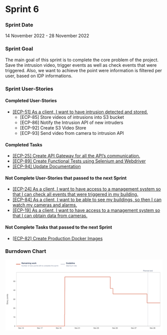 # Sprint 6

### Sprint Date
14 November 2022 - 28 November 2022

### Sprint Goal
The main goal of this sprint is to complete the core problem of the project. Save the intrusion video, trigger events as well as check events that were triggered. Also, we want to achieve the point were information is filtered per user, based on IDP informations.

### Sprint User-Stories
#### Completed User-Stories
* [[ECP-51] As a client, I want to have intrusion detected and stored.](https://es-project.atlassian.net/browse/ECP-51)
    * [ECP-85] Store videos of intrusions into S3 bucket
    * [ECP-86] Notify the Intrusion API of new intruders
    * [ECP-92] Create S3 Video Store
    * [ECP-93] Send video from camera to intrusion API


#### Completed Tasks
* [[ECP-25] Create API Gateway for all the API’s communication.](https://es-project.atlassian.net/browse/ECP-25)
* [[ECP-89] Create Functional Tests using Selenium and Webdriver](https://es-project.atlassian.net/browse/ECP-89)
* [[ECP-94] Update Documentation](https://es-project.atlassian.net/browse/ECP-94)



#### Not Complete User-Stories that passed to the next Sprint
* [[ECP-24] As a client, I want to have access to a management system so that I can check all events that were triggered in my building.](https://es-project.atlassian.net/browse/ECP-24)
* [[ECP-84] As a client, I want to be able to see my buildings, so then I can watch my cameras and alarms.](https://es-project.atlassian.net/browse/ECP-84)
* [[ECP-19] As a client, I want to have access to a management system so that I can obtain data from cameras.](https://es-project.atlassian.net/browse/ECP-19)

#### Not Complete Tasks that passed to the next Sprint
* [[ECP-82] Create Production Docker Images](https://es-project.atlassian.net/browse/ECP-82)

### Burndown Chart

![Burndown Chart](../../static/img/Sprint6BC.png)
